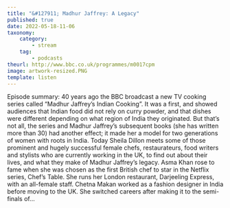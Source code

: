 ```yaml
---
title: "&#127911; Madhur Jaffrey: A Legacy"
published: true
date: 2022-05-18-11-06
taxonomy:
    category:
        - stream
    tag:
        - podcasts
theurl: http://www.bbc.co.uk/programmes/m0017cpm
image: artwork-resized.PNG
template: listen
---
```


Episode summary: 40 years ago the BBC broadcast a new TV cooking series called &ldquo;Madhur Jaffrey&rsquo;s Indian Cooking&rdquo;. It was a first, and showed audiences that Indian food did not rely on curry powder, and that dishes were different depending on what region of India they originated. But that&rsquo;s not all, the series and Madhur Jaffrey&rsquo;s subsequent books (she has written more than 30) had another effect; it made her a model for two generations of women with roots in India. Today Sheila Dillon meets some of those prominent and hugely successful female chefs, restaurateurs, food writers and stylists who are currently working in the UK, to find out about their lives, and what they make of Madhur Jaffrey&rsquo;s legacy. Asma Khan rose to fame when she was chosen as the first British chef to star in the Netflix series, Chef&rsquo;s Table. She runs her London restaurant, Darjeeling Express, with an all-female staff. Chetna Makan worked as a fashion designer in India before moving to the UK. She switched careers after making it to the semi-finals of&hellip;
